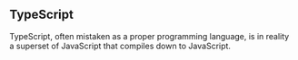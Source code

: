 ## TypeScript

TypeScript, often mistaken as a proper programming language, is in reality a superset of JavaScript that compiles down to JavaScript.
